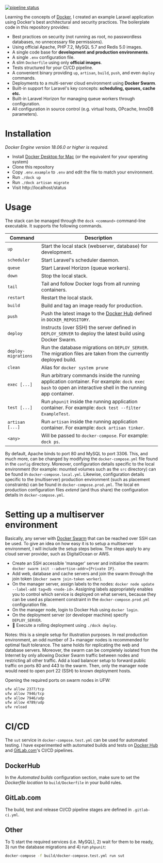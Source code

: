 [![pipeline status](https://gitlab.com/jarnovanleeuwen/laravel-dock/badges/master/pipeline.svg)](https://gitlab.com/jarnovanleeuwen/laravel-dock/pipelines)

Learning the concepts of [Docker](https://www.docker.com/), I created an example Laravel application using Docker's best architectural and security practices. The boilerplate code in this repository provides:

- Best practices on security (not running as root, no passwordless databases, no unnecessary file permissions).
- Using official Apache, PHP 7.2, MySQL 5.7 and Redis 5.0 images.
- A single code base for **development and production environments**.
- A single `.env` configuration file.
- A slim `Dockerfile` using only **official images**.
- Tests structured for your CI/CD pipeline.
- A convenient binary providing `up`, `artisan`, `build`, `push`, and even `deploy` commands.
- Deployments to a multi-server cloud environment using **Docker Swarm**.
- Built-in support for Laravel's key concepts: **scheduling, queues, cache etc.**
- Built-in Laravel Horizon for managing queue workers through configuration.
- All configuration in source control (e.g. virtual hosts, OPcache, InnoDB parameters).

# Installation

*Docker Engine version 18.06.0 or higher is required.*

- Install [Docker Desktop for Mac](https://hub.docker.com/editions/community/docker-ce-desktop-mac) (or the equivalent for your operating system)
- Clone this repository
- Copy `.env.example` to `.env` and edit the file to match your environment.
- Run `./dock up`
- Run `./dock artisan migrate`
- Visit http://localhost/status

# Usage

The stack can be managed through the `dock <command>` command-line executable. It supports the following commands.

| Command | Description |
|---------|-------------|
| `up` | Start the local stack (webserver, database) for development. |
| `scheduler` | Start Laravel's scheduler daemon. |
| `queue` | Start Laravel Horizon (queue workers). |
| `down` | Stop the local stack. |
| `tail` | Tail and follow Docker logs from all running containers. |
| `restart` | Restart the local stack. |
| `build` | Build and tag an image ready for production. |
| `push` | Push the latest image to the [Docker Hub](https://hub.docker.com/) defined in `DOCKER_REPOSITORY`. |
| `deploy` | Instructs (over SSH) the server defined in `DEPLOY_SERVER` to deploy the latest build using Docker Swarm. |
| `deploy-migrations` | Run the database migrations on `DEPLOY_SERVER`. The migration files are taken from the currently deployed build. |
| `clean` | Alias for `docker system prune` |
| `exec [...]` | Run arbitrary commands inside the running application container. For example: `dock exec bash` to open an interactive shell in the running app container. |
| `test [...]` | Run `phpunit` inside the running application container. For example: `dock test --filter ExampleTest`. |
| `artisan [...]` | Run `artisan` inside the running application container. For example: `dock artisan tinker`. |
| `<any>` | Will be passed to `docker-compose`. For example: `dock ps`. |

By default, Apache binds to port 80 and MySQL to port 3306. This, and much more, can be changed by modifying the `docker-compose.yml` file found in the `config` directory. Moreover, configuration details specific to the local environment (for example: mounted volumes such as the `src` directory) can be found in `docker-compose.local.yml`. Likewise, configuration details specific to the (multiserver) production environment (such as placement constraints) can be found in `docker-compose.prod.yml`. The local en production configuration files *extend* (and thus share) the configuration details in `docker-compose.yml`.

# Setting up a multiserver environment

Basically, any server with [Docker Swarm](https://docs.docker.com/engine/swarm/) that can be reached over SSH can be used. To give an idea on how easy it is to setup a multiserver environment, I will include the setup steps below. The steps apply to any cloud server provider, such as DigitalOcean or AWS.

- Create an SSH accessible 'manager' server and initialise the swarm: `docker swarm init --advertise-addr={Private IP}`.
- Add web, database and cache servers and join the swarm through the join token (`docker swarm join-token worker`).
- On the manager server, assign labels to the nodes: `docker node update --label-add tag=db <node-id>`. Assigning labels appropriately enables you to control which service is deployed on what servers, because they can be used as placement constraint in the `docker-compose.prod.yml` configuration file.
- On the manager node, login to Docker Hub using `docker login`.
- On the deployment server (or developer machine) specify `DEPLOY_SERVER`.
- 🚀 Execute a rolling deployment using `./dock deploy`.

Notes: this is a simple setup for illustration purposes. In real production environment, an odd number of 3+ manager nodes is recommended for optimal fault tolerance. The same holds for replicating the web and database servers. Moreover, the swarm can be completely isolated from the Internet by only allowing Docker Swarm traffic between nodes and restricting all other traffic. Add a load balancer setup to forward public traffic on ports 80 and 443 to the swarm. Then, only the manager node would need to open port 22 (SSH) to known deployment hosts.

Opening the required ports on swarm nodes in UFW:
```bash
ufw allow 2377/tcp
ufw allow 7946/tcp
ufw allow 7946/udp
ufw allow 4789/udp
ufw reload
```

# CI/CD
The `sut` service in `docker-compose.test.yml` can be used for automated testing. I have experimented with automated builds and tests on [Docker Hub](https://hub.docker.com/) and [GitLab.com](https://about.gitlab.com/product/continuous-integration/)'s CI/CD pipelines.

## DockerHub
In the *Automated builds* configuration section, make sure to set the *Dockerfile location* to `build/Dockerfile` in your build rules.

## GitLab.com
The build, test and release CI/CD pipeline stages are defined in `.gitlab-ci.yml`.

## Other
To  1) start the required services (i.e. MySQL), 2) wait for them to be ready, 3) run the database migrations and 4) run `phpunit`:

```bash
docker-compose -f build/docker-compose.test.yml run sut
```